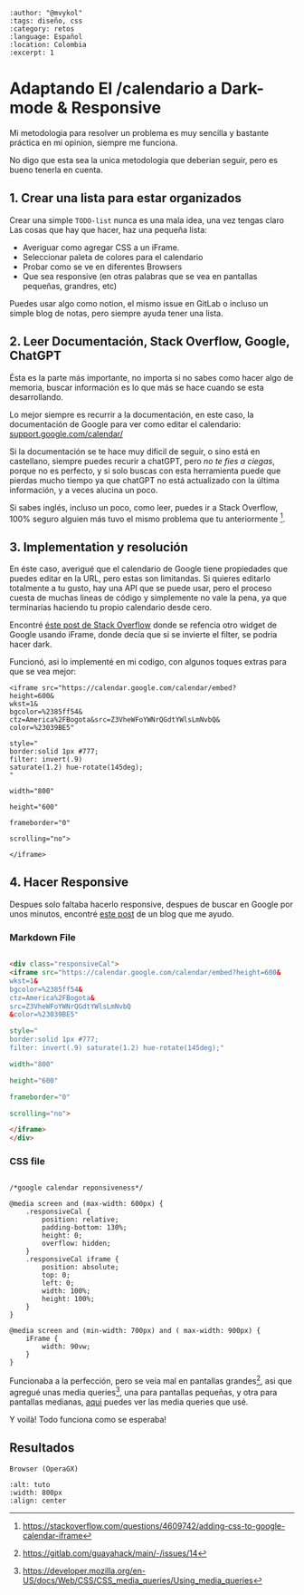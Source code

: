 ```{post} 2023-07-20
:author: "@mvykol"
:tags: diseño, css
:category: retos
:language: Español
:location: Colombia
:excerpt: 1
```

# Adaptando El /calendario a Dark-mode & Responsive

Mi metodologia para resolver un problema es muy sencilla y bastante
práctica en mi opinion, siempre me funciona.

No digo que esta sea la unica metodologia que deberian seguir, pero
es bueno tenerla en cuenta.

## 1. Crear una lista para estar organizados

Crear una simple `TODO-list` nunca es una mala idea, una vez tengas claro
Las cosas que hay que hacer, haz una pequeña lista:

* Averiguar como agregar CSS a un iFrame.
* Seleccionar paleta de colores para el calendario
* Probar como se ve en diferentes Browsers
* Que sea responsive (en otras palabras que se vea en pantallas pequeñas,
grandres, etc)

Puedes usar algo como notion, el mismo issue en GitLab o incluso un simple blog de notas, pero 
siempre ayuda tener una lista.

## 2. Leer Documentación, Stack Overflow, Google, ChatGPT

Ésta es la parte más importante, no importa si no sabes como hacer algo 
de memoria, buscar información es lo que más se hace cuando se esta desarrollando.

Lo mejor siempre es recurrir a la documentación, en este caso, la documentación de Google para ver como editar el calendario:
[support.google.com/calendar/](https://support.google.com/calendar/answer/41207?hl=en)

Si la documentación se te hace muy dificil de seguir, o sino está en castellano, siempre puedes recurir a chatGPT, pero *no te fies a ciegas*, porque no es perfecto, y si solo buscas con esta herramienta puede que pierdas mucho tiempo ya que chatGPT no está actualizado con la última información, y a veces alucina un poco.

Si sabes inglés, incluso un poco, como leer, puedes ir a Stack Overflow, 100% seguro alguien más tuvo el mismo problema que tu anteriormente [^STACKOVERFLOW].


[^STACKOVERFLOW]:https://stackoverflow.com/questions/4609742/adding-css-to-google-calendar-iframe



## 3. Implementation y resolución

En éste caso, averigué que el calendario de Google tiene propiedades que puedes editar en la URL, pero estas son limitandas. Si quieres editarlo totalmente a tu gusto, hay una API que se puede usar, pero el proceso cuesta de muchas lineas de código y simplemente no vale la pena, ya que terminarías haciendo tu propio calendario desde cero.

Encontré [éste post de Stack Overflow](https://stackoverflow.com/questions/42457368/google-maps-night-mode-embed-iframe) donde se refencia otro widget de Google usando iFrame, donde decía que si se invierte el filter, se podria hacer dark.


Funcionó, asi lo implementé en mi codigo, con algunos toques extras para que se vea mejor:

```
<iframe src="https://calendar.google.com/calendar/embed?
height=600&
wkst=1&
bgcolor=%2385ff54&
ctz=America%2FBogota&src=Z3VheWFoYWNrQGdtYWlsLmNvbQ&
color=%23039BE5" 

style="
border:solid 1px #777;
filter: invert(.9)
saturate(1.2) hue-rotate(145deg);
"  

width="800"

height="600"

frameborder="0"

scrolling="no">

</iframe>
```

## 4. Hacer Responsive

Despues solo faltaba hacerlo responsive, despues de buscar en Google por unos minutos, encontré [este post](https://thomas.vanhoutte.be/miniblog/make-google-calendar-iframe-responsive) de un blog que me ayudo.

### Markdown File

```html

<div class="responsiveCal">
<iframe src="https://calendar.google.com/calendar/embed?height=600&
wkst=1&
bgcolor=%2385ff54&
ctz=America%2FBogota&
src=Z3VheWFoYWNrQGdtYWlsLmNvbQ
&color=%23039BE5"

style="
border:solid 1px #777;
filter: invert(.9) saturate(1.2) hue-rotate(145deg);"

width="800"

height="600"

frameborder="0"

scrolling="no">

</iframe>
</div>
```

### CSS file

```

/*google calendar reponsiveness*/

@media screen and (max-width: 600px) {
    .responsiveCal {
        position: relative;
        padding-bottom: 130%;
        height: 0;
        overflow: hidden;
    }
    .responsiveCal iframe {
        position: absolute;
        top: 0;
        left: 0;
        width: 100%;
        height: 100%;
    }
}

@media screen and (min-width: 700px) and ( max-width: 900px) {
    iFrame {
        width: 90vw;
    }
}

```

Funcionaba a la perfección, pero se veia mal en pantallas grandes[^ISSUERESPONSIVECAL], asi que agregué unas media queries[^MEDIAQUERY], una para pantallas pequeñas, y otra para pantallas medianas, [aqui](https://www.w3schools.com/css/css3_mediaqueries_ex.asp) puedes ver las media queries que usé.

[^MEDIAQUERY]:https://developer.mozilla.org/en-US/docs/Web/CSS/CSS_media_queries/Using_media_queries

[^ISSUERESPONSIVECAL]:https://gitlab.com/guayahack/main/-/issues/14


Y voilà! Todo funciona como se esperaba!

## Resultados

`Browser (OperaGX)`


```{image} index.md-data/tuto.png
:alt: tuto
:width: 800px
:align: center
```

